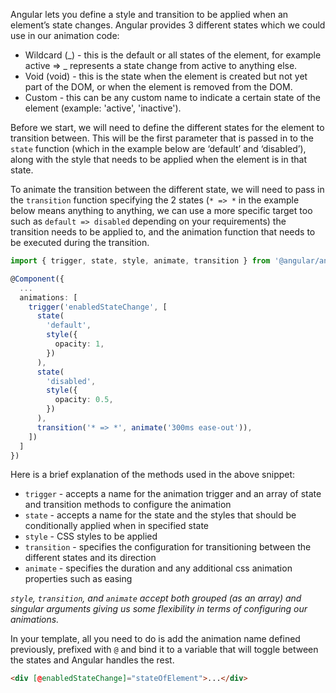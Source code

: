 Angular lets you define a style and transition to be applied when an element’s state changes. Angular provides 3 different states which we could use in our animation code:

- Wildcard (_) - this is the default or all states of the element, for example active => _ represents a state change from active to anything else.
- Void (void) - this is the state when the element is created but not yet part of the DOM, or when the element is removed from the DOM.
- Custom - this can be any custom name to indicate a certain state of the element (example: 'active', 'inactive').

Before we start, we will need to define the different states for the element to transition between. This will be the first parameter that is passed in to the `state` function (which in the example below are ‘default’ and ‘disabled’), along with the style that needs to be applied when the element is in that state.

To animate the transition between the different state, we will need to pass in the `transition` function specifying the 2 states (`* => *` in the example below means anything to anything, we can use a more specific target too such as `default => disabled` depending on your requirements) the transition needs to be applied to, and the animation function that needs to be executed during the transition.

```typescript
import { trigger, state, style, animate, transition } from '@angular/animations';

@Component({
  ...
  animations: [
    trigger('enabledStateChange', [
      state(
        'default',
        style({
          opacity: 1,
        })
      ),
      state(
        'disabled',
        style({
          opacity: 0.5,
        })
      ),
      transition('* => *', animate('300ms ease-out')),
    ])
  ]
})
```

Here is a brief explanation of the methods used in the above snippet:

- `trigger` - accepts a name for the animation trigger and an array of state and transition methods to configure the animation
- `state` - accepts a name for the state and the styles that should be conditionally applied when in specified state
- `style` - CSS styles to be applied
- `transition` - specifies the configuration for transitioning between the different states and its direction
- `animate` - specifies the duration and any additional css animation properties such as easing

_`style`, `transition`, and `animate` accept both grouped (as an array) and singular arguments giving us some flexibility in terms of configuring our animations._

In your template, all you need to do is add the animation name defined previously, prefixed with `@` and bind it to a variable that will toggle between the states and Angular handles the rest.

```html
<div [@enabledStateChange]="stateOfElement">...</div>
```
